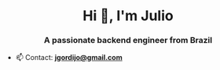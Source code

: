 <h1 align="center">Hi 👋, I'm Julio</h1>
<h3 align="center">A passionate backend engineer from Brazil</h3>

- 📫 Contact: **jgordijo@gmail.com**
